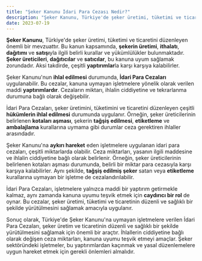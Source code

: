 ```yaml
---
title: "Şeker Kanunu İdari Para Cezası Nedir?"
description: "Şeker Kanunu, Türkiye'de şeker üretimi, tüketimi ve ticaretini düzenleyen önemli bir mevzuattır."
date: 2023-07-19
---
```


**Şeker Kanunu**, Türkiye'de şeker üretimi, tüketimi ve ticaretini düzenleyen önemli bir mevzuattır. Bu kanun
kapsamında, **şekerin üretimi**, **ithalatı**, **dağıtımı** ve **satışı**yla ilgili belirli kurallar ve yükümlülükler
bulunmaktadır. **Şeker üreticileri**, **dağıtıcılar** ve **satıcılar**, bu kanuna uyum sağlamak zorundadır. Aksi
takdirde, çeşitli **yaptırımlar**la karşı karşıya kalabilirler.

Şeker Kanunu'nun **ihlal edilmesi** durumunda, **İdari Para Cezaları** uygulanabilir. Bu cezalar, kanuna uymayan
işletmelere yönelik olarak verilen maddi **yaptırımlardır**. Cezaların miktarı, ihlalin ciddiyetine ve tekrarlanma
durumuna bağlı olarak değişebilir.

İdari Para Cezaları, şeker üretimini, tüketimini ve ticaretini düzenleyen çeşitli **hükümlerin ihlal edilmesi**
durumunda uygulanır. Örneğin, şeker üreticilerinin belirlenen **kotaları aşması**, şekerin **tağşiş edilmesi**,
**etiketleme** ve **ambalajlama** kurallarına uymama gibi durumlar ceza gerektiren ihlaller arasındadır.

Şeker Kanunu'na **aykırı hareket** eden işletmelere uygulanan idari para cezaları, çeşitli miktarlarda olabilir. Ceza
miktarları, yasanın ilgili maddesine ve ihlalin ciddiyetine bağlı olarak belirlenir. Örneğin, şeker üreticilerinin
belirlenen kotaları aşması durumunda, belirli bir miktar para cezasıyla karşı karşıya kalabilirler. Aynı şekilde,
**tağşiş edilmiş şeker** satan veya **etiketleme** kurallarına uymayan bir işletme de cezalandırılabilir.

İdari Para Cezaları, işletmelere yalnızca maddi bir yaptırım getirmekle kalmaz, aynı zamanda kanuna uyumu teşvik etmek
için **caydırıcı bir rol** de oynar. Bu cezalar, şeker üretimi, tüketimi ve ticaretinin düzenli ve sağlıklı bir şekilde
yürütülmesini sağlamak amacıyla uygulanır.

Sonuç olarak, Türkiye'de Şeker Kanunu'na uymayan işletmelere verilen İdari Para Cezaları, şeker üretim ve ticaretinin
düzenli ve sağlıklı bir şekilde yürütülmesini sağlamak için önemli bir araçtır. İhlallerin ciddiyetine bağlı olarak
değişen ceza miktarları, kanuna uyumu teşvik etmeyi amaçlar. Şeker sektöründeki işletmeler, bu yaptırımlardan kaçınmak
ve yasal düzenlemelere uygun hareket etmek için gerekli önlemleri almalıdır.
